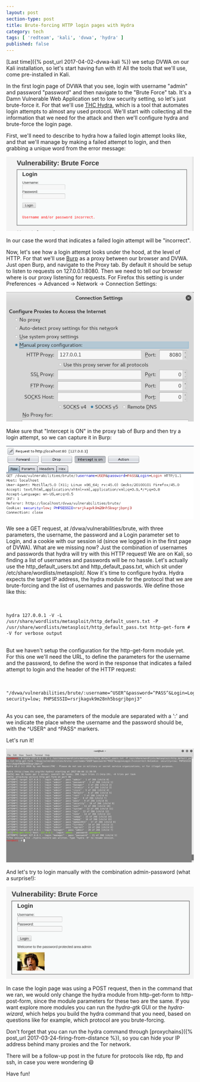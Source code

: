 ```yaml
---
layout: post
section-type: post
title: Brute-forcing HTTP login pages with Hydra
category: tech
tags: [ 'redteam', 'kali', 'dvwa', 'hydra' ]
published: false
---
```


[Last time]({% post_url 2017-04-02-dvwa-kali %}) we setup DVWA on our Kali installation, so let's start having fun with it!
All the tools that we'll use, come pre-installed in Kali.

In the first login page of DVWA that you see, login with username "admin" and password "password" and then navigate to the "Brute Force" tab.
It's a Damn Vulnerable Web Application set to low security setting, so let's just brute-force it. For that we'll use [THC Hydra](https://www.thc.org/thc-hydra/), which is a tool that automates login attempts to almost any used protocol.
We'll start with collecting all the information that we need for the attack and then we'll configure hydra and brute-force the login page.

First, we'll need to describe to hydra how a failed login attempt looks like, and that we'll manage by making a failed attempt to login, and then grabbing a unique word from the error message:

![info-gathering](/img/posts/brute-force/info-gathering.png)

In our case the word that indicates a failed login attempt will be "incorrect".

Now, let's see how a login attempt looks under the hood, at the level of HTTP.
For that we'll use [Burp](https://portswigger.net/burp/) as a proxy between our browser and DVWA.
Just open Burp, and navigate to the Proxy tab.
By default it should be setup to listen to requests on 127.0.0.1:8080.
Then we need to tell our browser where is our proxy listening for requests.
For Firefox this setting is under Preferences -> Advanced -> Network -> Connection Settings:

![ff-proxy](/img/posts/brute-force/ff-proxy.png)

Make sure that "Intercept is ON" in the proxy tab of Burp and then try a login attempt, so we can capture it in Burp:

![burp](/img/posts/brute-force/burp.png)

We see a GET request, at /dvwa/vulnerabilities/brute, with three parameters, the username, the password and a Login parameter set to Login, and a cookie with our session id (since we logged in in the first page of DVWA).
What are we missing now?
Just the combination of usernames and passwords that hydra will try with this HTTP request!
We are on Kali, so finding a list of usernames and passwords will be no hassle.
Let's actually use the http_default_users.txt and http_default_pass.txt, which sit under /etc/share/wordlists/metasploit/.
Now it's time to configure hydra.
Hydra expects the target IP address, the hydra module for the protocol that we are brute-forcing and the list of usernames and passwords.
We define those like this:

<pre><code data-trim class="bash">

hydra 127.0.0.1 -V -L /usr/share/wordlists/metasploit/http_default_users.txt -P /usr/share/wordlists/metasploit/http_default_pass.txt http-get-form # -V for verbose output

</code></pre>

But we haven't setup the configuration for the http-get-form module yet.
For this one we'll need the URL, to define the parameters for the username and the password, to define the word in the response that indicates a failed attempt to login and the header of the HTTP request:

<pre><code data-trim class="bash">

"/dvwa/vulnerabilities/brute/:username=^USER^&password=^PASS^&Login=Login:F=incorrect:H=Cookie: security=low; PHPSESSID=rsrjkagvk9m28nh5bsgrjbpnj3"

</code></pre>

As you can see, the parameters of the module are separated with a ':' and we indicate the place where the username and the password should be, with the ^USER^ and ^PASS^ markers.

Let's run it!

![hydra](/img/posts/brute-force/hydra.png)

And let's try to login manually with the combination admin-password (what a surprise!):

![boom](/img/posts/brute-force/boom.png)

In case the login page was using a POST request, then in the command that we ran, we would only change the hydra module from http-get-form to http-post-form, since the module parameters for these two are the same.
If you want explore more modules you can run the *hydra-gtk* GUI or the *hydra-wizard*, which helps you build the hydra command that you need, based on questions like for example, which protocol are you brute-forcing.

Don't forget that you can run the hydra command through [proxychains]({% post_url 2017-03-24-firing-from-distance %}), so you can hide your IP address behind many proxies and the Tor network.

There will be a follow-up post in the future for protocols like rdp, ftp and ssh, in case you were wondering :smile:

Have fun!
